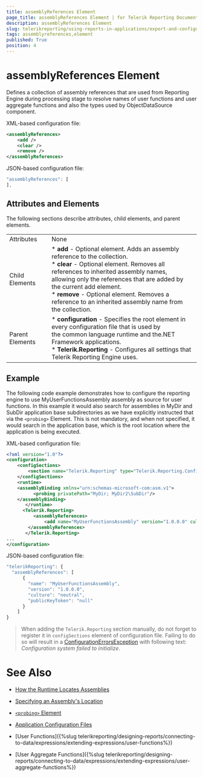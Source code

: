 ```yaml
---
title: assemblyReferences Element
page_title: assemblyReferences Element | for Telerik Reporting Documentation
description: assemblyReferences Element
slug: telerikreporting/using-reports-in-applications/export-and-configure/configure-the-report-engine/assemblyreferences-element
tags: assemblyreferences,element
published: True
position: 4
---
```


# assemblyReferences Element



Defines a collection of assembly references that are used from Reporting Engine during processing stage to         resolve names of user functions and user aggregate functions and also the types used by ObjectDataSource component.       

XML-based configuration file:

    
````xml
<assemblyReferences>
    <add />
    <clear />
    <remove />
</assemblyReferences>
````

JSON-based configuration file:

    
````js
"assemblyReferences": [
],
````

## Attributes and Elements

The following sections describe attributes, child elements, and parent elements.

|   |   |
| ------ | ------ |
Attributes|None|
|Child Elements|*  __add__ - Optional element. Adds an assembly reference to the collection.<br/>*  __clear__ - Optional element. Removes all references to inherited assembly names,<br/>                  allowing only the references that are added by the current add element.<br/>*  __remove__ - Optional element. Removes a reference to an inherited assembly name from<br/>                  the collection.|
|Parent Elements|*  __configuration__ - Specifies the root element in every configuration file that is used by<br/>                  the common language runtime and the.NET Framework applications.<br/>*  __Telerik.Reporting__ - Configures all settings that Telerik Reporting Engine uses.|

## Example

The following code example demonstrates how to configure the reporting engine to use MyUserFunctionsAssembly           assembly as source for user functions. In this example it would also search for assemblies in MyDir and           SubDir application base subdirectories as we have explicitly instructed that via the ```<probing>``` Element.           This is not mandatory, and when not specified, it would search in the application base, which is the root           location where the application is being executed.         

XML-based configuration file:

    
````xml
<?xml version="1.0"?>
<configuration>
    <configSections>
        <section name="Telerik.Reporting" type="Telerik.Reporting.Configuration.ReportingConfigurationSection, Telerik.Reporting" allowLocation="true" allowDefinition="Everywhere" />
    </configSections>
    <runtime>
    <assemblyBinding xmlns="urn:schemas-microsoft-com:asm.v1">
          <probing privatePath="MyDir; MyDir2\SubDir"/>
    </assemblyBinding>
       </runtime>
      <Telerik.Reporting>
          <assemblyReferences>
              <add name="MyUserFunctionsAssembly" version="1.0.0.0" culture="neutral" publicKeyToken ="null" />
        </assemblyReferences>
       </Telerik.Reporting>
...
</configuration>
````

JSON-based configuration file:

    
````js
"telerikReporting": {
  "assemblyReferences": [
      {
        "name": "MyUserFunctionsAssembly",
        "version": "1.0.0.0",
        "culture": "neutral",
        "publicKeyToken": "null"
      }
    ]
}
````

> When adding the `Telerik.Reporting` section manually, do not forget to register it in `configSections`             element of configuration file. Failing to do so will result in a              [ConfigurationErrorsException](https://msdn.microsoft.com/en-us/library/system.configuration.configurationerrorsexception(v=vs.110).aspx)              with following text:  *Configuration system failed to initialize*.           

# See Also

 

* [How the Runtime Locates Assemblies](https://docs.microsoft.com/en-us/dotnet/framework/deployment/how-the-runtime-locates-assemblies)

 

* [Specifying an Assembly's Location](https://docs.microsoft.com/en-us/dotnet/framework/configure-apps/specify-assembly-location)

 

* [```<probing>``` Element](https://docs.microsoft.com/en-us/dotnet/framework/configure-apps/file-schema/runtime/probing-element)

 

* [Application Configuration Files](http://msdn.microsoft.com/en-us/library/windows/desktop/aa374182(v=vs.85).aspx)

 

* [User Functions]({%slug telerikreporting/designing-reports/connecting-to-data/expressions/extending-expressions/user-functions%})

 

* [User Aggregate Functions]({%slug telerikreporting/designing-reports/connecting-to-data/expressions/extending-expressions/user-aggregate-functions%})


